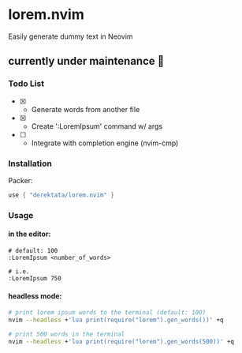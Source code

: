 # lorem.nvim

Easily generate dummy text in Neovim

## currently under maintenance 🧰

### Todo List
- [X] - Generate words from another file
- [X] - Create ':LoremIpsum' command w/ args
- [ ] - Integrate with completion engine (nvim-cmp)

### Installation
Packer:
```lua
use { "derektata/lorem.nvim" }
```

### Usage
#### in the editor:
```text
# default: 100
:LoremIpsum <number_of_words>

# i.e.
:LoremIpsum 750
```

#### headless mode:
```bash
# print lorem ipsum words to the terminal (default: 100)
nvim --headless +'lua print(require("lorem").gen_words())' +q

# print 500 words in the terminal
nvim --headless +'lua print(require("lorem").gen_words(500))' +q
```